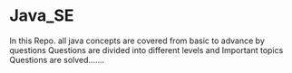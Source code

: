 # Java_SE
In this Repo. all java concepts are covered from basic to advance by questions 
Questions are divided into different levels and Important topics Questions are solved....... 
